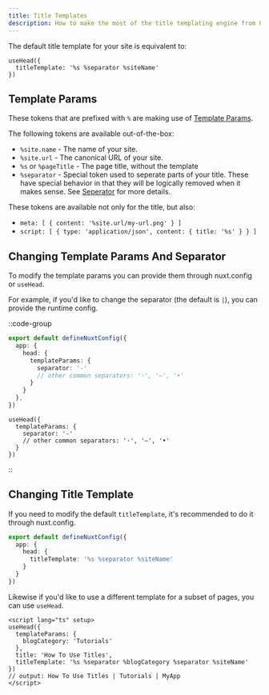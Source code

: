 ```yaml
---
title: Title Templates
description: How to make the most of the title templating engine from Unhead.
---
```


The default title template for your site is equivalent to:

```
useHead({
  titleTemplate: '%s %separator %siteName'
})
```

## Template Params

These tokens that are prefixed with `%` are making use of [Template Params](https://unhead.unjs.io/usage/guides/template-params).

The following tokens are available out-of-the-box:
- `%site.name` - The name of your site.
- `%site.url` - The canonical URL of your site.
- `%s` or `%pageTitle` - The page title, without the template
- `%separator` - Special token used to seperate parts of your title. These have special behavior in that
they will be logically removed when it makes sense. See [Seperator](https://unhead.unjs.io/usage/guides/template-params) for more details.

These tokens are available not only for the title, but also:
- `meta: [ { content: '%site.url/my-url.png' } ]`
- `script: [ { type: 'application/json', content: { title: '%s' } } ]`

## Changing Template Params And Separator

To modify the template params you can provide them through nuxt.config or `useHead`.

For example, if you'd like to change the separator (the default is `|`), you can provide the runtime config.

::code-group

```ts [nuxt.config*]
export default defineNuxtConfig({
  app: {
    head: {
      templateParams: {
        separator: '-'
        // other common separators: '·', '—', '•'
      }
    }
  },
})
```

```vue [app.vue]
useHead({
  templateParams: {
    separator: '-'
    // other common separators: '·', '—', '•'
  }
})
```

::

## Changing Title Template

If you need to modify the default `titleTemplate`, it's recommended to do it through nuxt.config.

```ts [nuxt.config]
export default defineNuxtConfig({
  app: {
    head: {
      titleTemplate: '%s %separator %siteName'
    }
  }
})
```

Likewise if you'd like to use a different template for a subset of pages, you can use `useHead`.

```vue [pages/blog/tutorials/how-to-use-titles.vue]
<script lang="ts" setup>
useHead({
  templateParams: {
    blogCategory: 'Tutorials'
  },
  title: 'How To Use Titles',
  titleTemplate: '%s %separator %blogCategory %separator %siteName'
})
// output: How To Use Titles | Tutorials | MyApp
</script>
```

